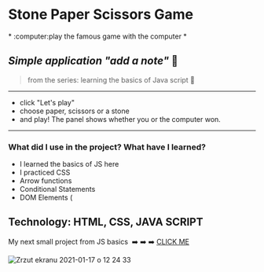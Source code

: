 <h1> Stone Paper Scissors Game </h1>
 * 
:computer:play the famous game  with  the computer *

*<h2>Simple application  "add a note"* :blue_book:</h2>
>from the series: learning the basics of Java script  :muscle:

----

* click "Let's play"
* choose paper, scissors or a stone
* and play!
The panel shows whether you or the computer won.


-------

<h3>What did I use in the project? What have I learned?</h3>

* I learned the basics of JS here
* I practiced CSS
* Arrow functions
* Conditional Statements
* DOM Elements (
 
 Technology: HTML, CSS, JAVA SCRIPT
 -----
 My next small project from JS basics  :arrow_right: :arrow_right: :arrow_right: [CLICK ME ](https://github.com/martynakil/to-do-list)

![Zrzut ekranu 2021-01-17 o 12 24 33](https://user-images.githubusercontent.com/59742201/104839022-f60cda00-58be-11eb-8a76-9a247a926e40.png)
